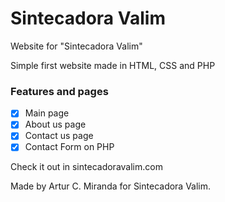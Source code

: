 # Sintecadora Valim
Website for "Sintecadora Valim"


Simple first website made in HTML, CSS and PHP

### Features and pages


- [x] Main page
- [x] About us page
- [x] Contact us page
- [x] Contact Form on PHP

Check it out in sintecadoravalim.com

Made by Artur C. Miranda for Sintecadora Valim.
